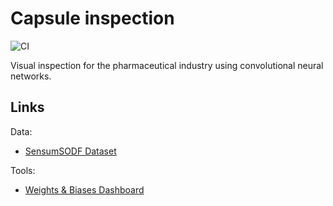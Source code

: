 # Capsule inspection

![CI](https://github.com/felixpeters/capsule-detection/actions/workflows/test.yaml/badge.svg)

Visual inspection for the pharmaceutical industry using convolutional neural networks.

## Links

Data:

- [SensumSODF Dataset](https://www.sensum.eu/sensumsodf-dataset/)

Tools:

- [Weights & Biases Dashboard](https://wandb.ai/felixpeters/capsule-inspection/overview)
